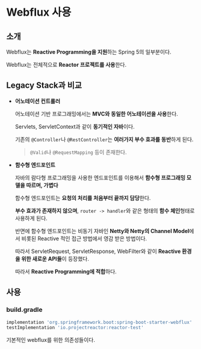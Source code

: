 # Webflux 사용

## 소개

Webflux는 **Reactive Programming을 지원**하는 Spring 5의 일부분이다.

Webflux는 전체적으로 **Reactor 프로젝트를 사용**한다.

## Legacy Stack과 비교

- **어노테이션 컨트롤러**

  어노테이션 기반 프로그래밍에서는 **MVC와 동일한 어노테이션을 사용**한다.

  Servlets, ServletContext과 같이 **동기적인 자바**이다.

  기존의 `@Controller`나 `@RestController`는 **여러가지 부수 효과를 동반**하게 된다.

  > `@Valid`나 `@RequestMapping` 등이 존재한다.

- **함수형 엔드포인트**

  자바의 람다형 프로그래밍을 사용한 엔드포인트를 이용해서 **함수형 프로그래밍 모델을 따르며, 가볍다**

  함수형 엔드포인트는 **요청의 처리를 처음부터 끝까지 담당**한다.

  **부수 효과가 존재하지 않으며**, `router -> handler`와 같은 형태의 **함수 체인**형태로 사용하게 된다.

  반면에 함수형 엔드포인트는 비동기 자바인 **Netty와 Netty의 Channel Model**에서 비롯된 Reactive 적인 접근 방법에서 영감 받은 방법이다.

  따라서 ServletRequest, ServletResponse, WebFilter와 같이 **Reactive 환경을 위한 새로운 API들**이 등장했다.

  따라서 **Reactive Programming에 적합**하다.

## 사용

### build.gradle

``` groovy
implementation 'org.springframework.boot:spring-boot-starter-webflux'
testImplementation 'io.projectreactor:reactor-test'
```

기본적인 webflux를 위한 의존성들이다.